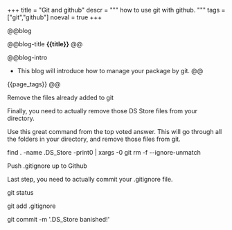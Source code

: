 +++
title = "Git and github"
descr = """
    how to use git with github.
    """
tags = ["git","github"]
noeval = true
+++


<!-- ####################################
          [1]. Abstract
#################################### -->

@@blog
<!-- a.blog title -->
@@blog-title 
**{{title}}** 
@@
<!-- b.blog intro -->
@@blog-intro
- This blog will introduce how to manage your package by git.
@@
<!-- c.blog tag -->
{{page_tags}}
@@

<!-- d.toc -->
<!-- \toc -->




Remove the files already added to git

Finally, you need to actually remove those DS Store files from your directory.

Use this great command from the top voted answer. This will go through all the folders in your directory, and remove those files from git.

find . -name .DS_Store -print0 | xargs -0 git rm -f --ignore-unmatch

Push .gitignore up to Github

Last step, you need to actually commit your .gitignore file.

git status

git add .gitignore

git commit -m '.DS_Store banished!'

